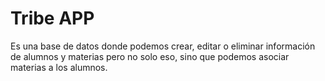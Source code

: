 # Tribe APP

Es una base de datos donde podemos crear, editar o eliminar información de alumnos y materias pero no solo eso, sino que podemos asociar materias a los alumnos.
